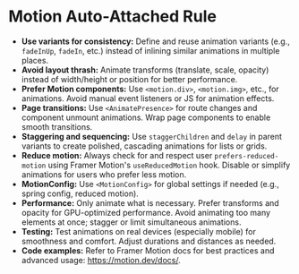 # Motion Auto-Attached Rule

- **Use variants for consistency:** Define and reuse animation variants (e.g., `fadeInUp`, `fadeIn`, etc.) instead of inlining similar animations in multiple places.
- **Avoid layout thrash:** Animate transforms (translate, scale, opacity) instead of width/height or position for better performance.
- **Prefer Motion components:** Use `<motion.div>`, `<motion.img>`, etc., for animations. Avoid manual event listeners or JS for animation effects.
- **Page transitions:** Use `<AnimatePresence>` for route changes and component unmount animations. Wrap page components to enable smooth transitions.
- **Staggering and sequencing:** Use `staggerChildren` and `delay` in parent variants to create polished, cascading animations for lists or grids.
- **Reduce motion:** Always check for and respect user `prefers-reduced-motion` using Framer Motion's `useReducedMotion` hook. Disable or simplify animations for users who prefer less motion.
- **MotionConfig:** Use `<MotionConfig>` for global settings if needed (e.g., spring config, reduced motion).
- **Performance:** Only animate what is necessary. Prefer transforms and opacity for GPU-optimized performance. Avoid animating too many elements at once; stagger or limit simultaneous animations.
- **Testing:** Test animations on real devices (especially mobile) for smoothness and comfort. Adjust durations and distances as needed.
- **Code examples:** Refer to Framer Motion docs for best practices and advanced usage: https://motion.dev/docs/. 